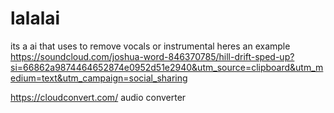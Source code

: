 # lalalai

its a ai that uses to remove vocals or instrumental heres an example
https://soundcloud.com/joshua-word-846370785/hill-drift-sped-up?si=66862a9874464652874e0952d51e2940&utm_source=clipboard&utm_medium=text&utm_campaign=social_sharing

https://cloudconvert.com/ audio converter
